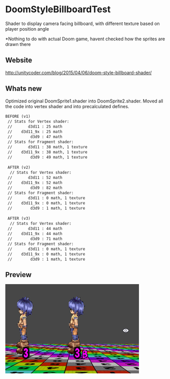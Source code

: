 # DoomStyleBillboardTest
Shader to display camera facing billboard, with different texture based on player position angle

*Nothing to do with actual Doom game, havent checked how the sprites are drawn there

## Website
http://unitycoder.com/blog/2015/04/06/doom-style-billboard-shader/

## Whats new

Optimized original DoomSprite1.shader into DoomSprite2.shader.
Moved all the code into vertex shader and into precalculated defines.

```
BEFORE (v1)
 // Stats for Vertex shader:
 //       d3d11 : 25 math
 //    d3d11_9x : 25 math
 //        d3d9 : 47 math
 // Stats for Fragment shader:
 //       d3d11 : 38 math, 1 texture
 //    d3d11_9x : 38 math, 1 texture
 //        d3d9 : 49 math, 1 texture
 
 AFTER (v2)
  // Stats for Vertex shader:
 //       d3d11 : 52 math
 //    d3d11_9x : 52 math
 //        d3d9 : 82 math
 // Stats for Fragment shader:
 //       d3d11 : 0 math, 1 texture
 //    d3d11_9x : 0 math, 1 texture
 //        d3d9 : 1 math, 1 texture
 
 AFTER (v3)
  // Stats for Vertex shader:
 //       d3d11 : 44 math
 //    d3d11_9x : 44 math
 //        d3d9 : 71 math
 // Stats for Fragment shader:
 //       d3d11 : 0 math, 1 texture
 //    d3d11_9x : 0 math, 1 texture
 //        d3d9 : 1 math, 1 texture
```

## Preview
![gif](https://raw.githubusercontent.com/unitycoder/GitImageDump/master/gifs/doom_billboard_sprites.gif)

